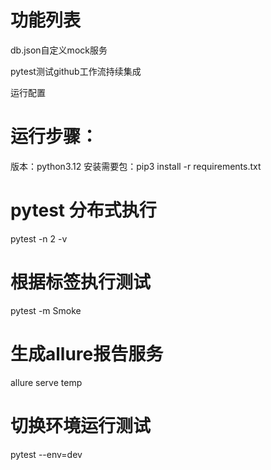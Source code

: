 # 功能列表
db.json自定义mock服务 

pytest测试github工作流持续集成

运行配置
# 运行步骤：
版本：python3.12
安装需要包：pip3 install -r requirements.txt
# pytest 分布式执行 
pytest -n 2 -v
# 根据标签执行测试
pytest -m Smoke
# 生成allure报告服务
allure serve temp
# 切换环境运行测试
pytest --env=dev 